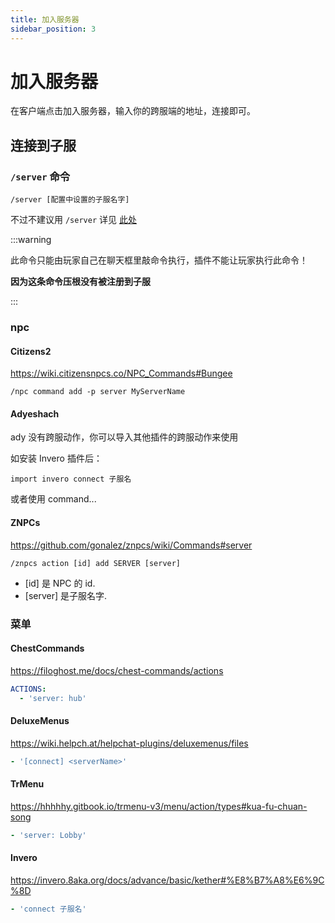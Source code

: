 ```yaml
---
title: 加入服务器
sidebar_position: 3
---
```


# 加入服务器

在客户端点击加入服务器，输入你的跨服端的地址，连接即可。

## 连接到子服

### `/server` 命令

```text
/server [配置中设置的子服名字]
```

不过不建议用 `/server` 详见 [此处](/docs-java/process/cross-server/precautions.md#不要给玩家-server-权限)

:::warning

此命令只能由玩家自己在聊天框里敲命令执行，插件不能让玩家执行此命令！

**因为这条命令压根没有被注册到子服**

:::

### npc

#### Citizens2

https://wiki.citizensnpcs.co/NPC_Commands#Bungee

```text
/npc command add -p server MyServerName
```

#### Adyeshach

ady 没有跨服动作，你可以导入其他插件的跨服动作来使用

如安装 Invero 插件后：

```kether
import invero connect 子服名
```

或者使用 command...

#### ZNPCs

https://github.com/gonalez/znpcs/wiki/Commands#server

```text
/znpcs action [id] add SERVER [server]
```

- [id] 是 NPC 的 id.
- [server] 是子服名字.

### 菜单

#### ChestCommands

https://filoghost.me/docs/chest-commands/actions

```yaml
ACTIONS:
  - 'server: hub'
```

#### DeluxeMenus

https://wiki.helpch.at/helpchat-plugins/deluxemenus/files

```yaml
- '[connect] <serverName>'
```

#### TrMenu

https://hhhhhy.gitbook.io/trmenu-v3/menu/action/types#kua-fu-chuan-song

```yaml
- 'server: Lobby'
```

#### Invero

https://invero.8aka.org/docs/advance/basic/kether#%E8%B7%A8%E6%9C%8D

```yaml
- 'connect 子服名'
```
